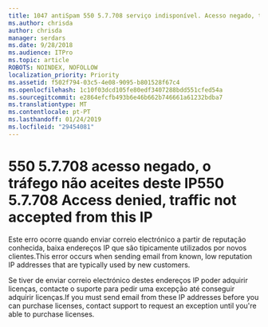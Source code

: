 ```yaml
---
title: 1047 antiSpam 550 5.7.708 serviço indisponível. Acesso negado, tráfego não aceite a partir deste IP
ms.author: chrisda
author: chrisda
manager: serdars
ms.date: 9/28/2018
ms.audience: ITPro
ms.topic: article
ROBOTS: NOINDEX, NOFOLLOW
localization_priority: Priority
ms.assetid: f502f794-03c5-4e08-9095-b801528f67c4
ms.openlocfilehash: 1c10f03dcd105fe80edf3407288bdd551cfed54a
ms.sourcegitcommit: e2864efcfb493b6e46b662b746661a61232bdba7
ms.translationtype: MT
ms.contentlocale: pt-PT
ms.lasthandoff: 01/24/2019
ms.locfileid: "29454081"
---
```

# <a name="550-57708-access-denied-traffic-not-accepted-from-this-ip"></a><span data-ttu-id="fa747-103">550 5.7.708 acesso negado, o tráfego não aceites deste IP</span><span class="sxs-lookup"><span data-stu-id="fa747-103">550 5.7.708 Access denied, traffic not accepted from this IP</span></span>

<span data-ttu-id="fa747-104">Este erro ocorre quando enviar correio electrónico a partir de reputação conhecida, baixa endereços IP que são tipicamente utilizados por novos clientes.</span><span class="sxs-lookup"><span data-stu-id="fa747-104">This error occurs when sending email from known, low reputation IP addresses that are typically used by new customers.</span></span>
  
<span data-ttu-id="fa747-105">Se tiver de enviar correio electrónico destes endereços IP poder adquirir licenças, contacte o suporte para pedir uma excepção até conseguir adquirir licenças.</span><span class="sxs-lookup"><span data-stu-id="fa747-105">If you must send email from these IP addresses before you can purchase licenses, contact support to request an exception until you're able to purchase licenses.</span></span>
  

